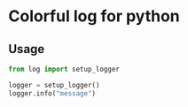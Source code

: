 # Colorful log for python

## Usage

```py
from log import setup_logger

logger = setup_logger()
logger.info("message")
```